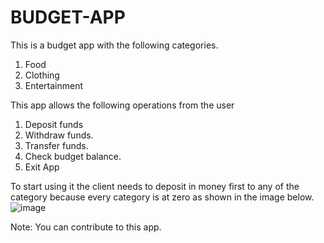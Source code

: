 # BUDGET-APP

This is a budget app with the following categories.
  1. Food
  2. Clothing
  3. Entertainment

This app allows the following operations from the user
  1. Deposit funds
  2. Withdraw funds.
  3. Transfer funds.
  4. Check budget balance.
  5. Exit App
  
  To start using it the client needs to deposit in money first to any of the category because every category is at zero as shown in the image below.
  ![image](https://user-images.githubusercontent.com/57724518/114316388-31542900-9afb-11eb-9159-dec5ea53f685.png)
  
  
  Note: You can contribute to this app.
  
  
  
 
